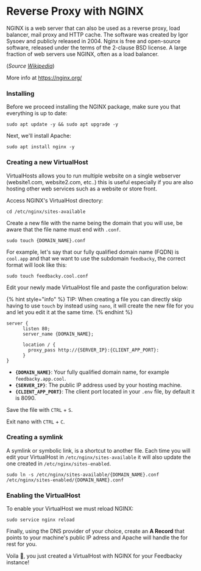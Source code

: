 # Reverse Proxy with NGINX
NGINX is a web server that can also be used as a reverse proxy, load balancer, mail proxy and HTTP cache. The software was created by Igor Sysoev and publicly released in 2004. Nginx is free and open-source software, released under the terms of the 2-clause BSD license. A large fraction of web servers use NGINX, often as a load balancer.

(*Source [Wikipedia](https://en.wikipedia.org/wiki/Nginx)*)

More info at https://nginx.org/

### Installing
Before we proceed installing the NGINX package, make sure you that everything is up to date:

```text
sudo apt update -y && sudo apt upgrade -y
```

Next, we'll install Apache:

```text
sudo apt install nginx -y
```

### Creating a new VirtualHost

VirtualHosts allows you to run multiple website on a single webserver (website1.com, website2.com, etc..) this is useful especially if you are also hosting other web services such as a website or store front.

Access NGINX's VirtualHost directory:

```text
cd /etc/nginx/sites-available
```

Create a new file with the name being the domain that you will use, be aware that the file name must end with `.conf`. 

```text 
sudo touch {DOMAIN_NAME}.conf 
``` 

For example, let's say that our fully qualified domain name (FQDN) is `cool.app` and that we want to use the subdomain `feedbacky`, the correct format will look like this: 

```text 
sudo touch feedbacky.cool.conf 
``` 

Edit your newly made VirtualHost file and paste the configuration below: 

{% hint style="info" %} TIP: When creating a file you can directly skip having to use `touch` by instead using `nano`, it will create the new file for you and let you edit it at the same time. {% endhint %} 

```text
server {
      listen 80;
      server_name {DOMAIN_NAME};

      location / {
        proxy_pass http://{SERVER_IP}:{CLIENT_APP_PORT}:
      }
}
```

- **`{DOMAIN_NAME}`**: Your fully qualified domain name, for example `feedbacky.app.cool`.
- **`{SERVER_IP}`**: The public IP address used by your hosting machine.
- **`{CLIENT_APP_PORT}`**: The client port located in your `.env` file, by default it is 8090.

Save the file with `CTRL` + `S`.

Exit nano with `CTRL` + `C`.

### Creating a symlink

A symlink or symbolic link, is a shortcut to another file. Each time you will edit your VirtualHost in `/etc/nginx/sites-available` it will also update the one created in `/etc/nginx/sites-enabled`.

```text
sudo ln -s /etc/nginx/sites-available/{DOMAIN_NAME}.conf /etc/nginx/sites-enabled/{DOMAIN_NAME}.conf
```
### Enabling the VirtualHost

To enable your VirtualHost we must reload NGINX:

```text
sudo service nginx reload
```

Finally, using the DNS provider of your choice, create an **A Record** that points to your machine's public IP adress and Apache will handle the for rest for you.

Voila 🎉, you just created a VirtualHost with NGINX for your Feedbacky instance!
